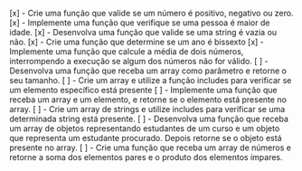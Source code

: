 [x] - Crie uma função que valide se um número é positivo, negativo ou zero.
[x] - Implemente uma função que verifique se uma pessoa é maior de idade.
[x] - Desenvolva uma função que valide se uma string é vazia ou não.
[x] - Crie uma função que determine se um ano é bissexto
[x] - Implemente uma função que calcule a média de dois números, interrompendo a execução se algum dos números não for válido.
[ ] - Desenvolva uma função que receba um array como parâmetro e retorne o seu tamanho.
[ ] - Crie um array e utilize a função includes para verificar se um elemento específico está presente
[ ] - Implemente uma função que receba um array e um elemento, e retorne se o elemento está presente no array.
[ ] - Crie um array de strings e utilize includes para verificar se uma determinada string está presente.
[ ] - Desenvolva uma função que receba um array de objetos representando estudantes de um curso e um objeto que representa um estudante procurado. Depois retorne se o objeto está presente no array.
[ ] - Crie uma função que receba um array de números e retorne a soma dos elementos pares e o produto dos elementos ímpares.